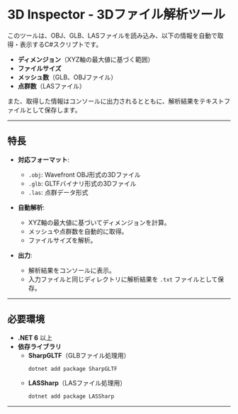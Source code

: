 # 3D Inspector - 3Dファイル解析ツール

このツールは、OBJ、GLB、LASファイルを読み込み、以下の情報を自動で取得・表示するC#スクリプトです。

- **ディメンジョン**（XYZ軸の最大値に基づく範囲）
- **ファイルサイズ**
- **メッシュ数**（GLB、OBJファイル）
- **点群数**（LASファイル）

また、取得した情報はコンソールに出力されるとともに、解析結果をテキストファイルとして保存します。

---

## 特長

- **対応フォーマット**:
  - `.obj`: Wavefront OBJ形式の3Dファイル
  - `.glb`: GLTFバイナリ形式の3Dファイル
  - `.las`: 点群データ形式

- **自動解析**:
  - XYZ軸の最大値に基づいてディメンジョンを計算。
  - メッシュや点群数を自動的に取得。
  - ファイルサイズを解析。

- **出力**:
  - 解析結果をコンソールに表示。
  - 入力ファイルと同じディレクトリに解析結果を `.txt` ファイルとして保存。

---

## 必要環境

- **.NET 6** 以上
- **依存ライブラリ**
  - **SharpGLTF**（GLBファイル処理用）
    ```bash
    dotnet add package SharpGLTF
    ```
  - **LASSharp**（LASファイル処理用）
    ```bash
    dotnet add package LASSharp
    ```

---
